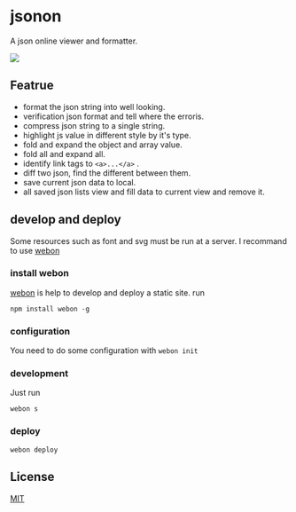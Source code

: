 # jsonon
A json online viewer and formatter.


![](https://raw.githubusercontent.com/bimohxh/jsonon/master/img/logo.png)

## Featrue
- format the json string into  well looking.
- verification json format and tell where the erroris.
- compress json string to a single string.
- highlight js value in different style by it's type.
- fold and expand the object and array value.
- fold all and expand all.
- identify link tags to `<a>...</a>` .
- diff two json, find the different between them.
- save current json data to local.
- all saved json lists view and fill data to current view and remove it.


## develop and deploy
Some resources such as font and svg must be run at a server. I recommand to use [webon](https://github.com/bimohxh/webon)

### install webon
[webon](https://github.com/bimohxh/webon) is help to develop and deploy a static site.
run
```
npm install webon -g
```

### configuration
You need to do some configuration with `webon init`

### development
Just run 
```
webon s
```

### deploy
```
webon deploy
```


## License
[MIT](http://opensource.org/licenses/MIT)
